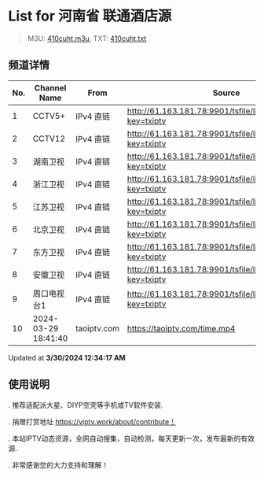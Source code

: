 # List for **河南省 联通酒店源**

> M3U: [410cuht.m3u](/410cuht.m3u), TXT: [410cuht.txt](/txt/410cuht.txt)

## 频道详情

| No. | Channel Name | From | Source |
| --- | ------------ | ---- | ------ |
| 1 | CCTV5+ | IPv4 直链 | <http://61.163.181.78:9901/tsfile/live/0016_1.m3u8?key=txiptv> |
| 2 | CCTV12 | IPv4 直链 | <http://61.163.181.78:9901/tsfile/live/0012_1.m3u8?key=txiptv> |
| 3 | 湖南卫视 | IPv4 直链 | <http://61.163.181.78:9901/tsfile/live/1045_1.m3u8?key=txiptv> |
| 4 | 浙江卫视 | IPv4 直链 | <http://61.163.181.78:9901/tsfile/live/1035_1.m3u8?key=txiptv> |
| 5 | 江苏卫视 | IPv4 直链 | <http://61.163.181.78:9901/tsfile/live/1044_1.m3u8?key=txiptv> |
| 6 | 北京卫视 | IPv4 直链 | <http://61.163.181.78:9901/tsfile/live/1043_1.m3u8?key=txiptv> |
| 7 | 东方卫视 | IPv4 直链 | <http://61.163.181.78:9901/tsfile/live/1036_1.m3u8?key=txiptv> |
| 8 | 安徽卫视 | IPv4 直链 | <http://61.163.181.78:9901/tsfile/live/1038_1.m3u8?key=txiptv> |
| 9 | 周口电视台1 | IPv4 直链 | <http://61.163.181.78:9901/tsfile/live/1018_1.m3u8?key=txiptv> |
| 10 | 2024-03-29 18:41:40 | taoiptv.com | <https://taoiptv.com/time.mp4> |

Updated at **3/30/2024 12:34:17 AM**

## 使用说明

. 推荐适配派大星、DIYP空壳等手机或TV软件安装.

. 捐赠打赏地址 https://viptv.work/about/contribute！

. 本站IPTV动态资源，全网自动搜集，自动检测，每天更新一次，发布最新的有效源.

. 非常感谢您的大力支持和理解！